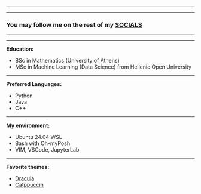 ***
***
### You may follow me on the rest of my [SOCIALS](https://linktr.ee/apostlkpl)
***
***
**Education:**
- BSc in Mathematics (University of Athens)
- MSc in Machine Learning (Data Science) from Hellenic Open University
***
**Preferred Languages:**
- Python 
- Java <img src="[https://doimages.nyc3.cdn.digitaloceanspaces.com/002Blog/0-BLOG-BANNERS/app_platform.png](https://cdn-icons-png.flaticon.com/512/226/226777.png)" width="5">
- C++
***
**My environment:**
- Ubuntu 24.04 WSL
- Bash with Oh-myPosh
- VIM, VSCode, JupyterLab
***
**Favorite themes:**
- [Dracula](https://github.com/dracula/dracula-theme)
- [Catppuccin](https://github.com/catppuccin)
<!--
**apostlkpl/apostlkpl** is a ✨ _special_ ✨ repository because its `README.md` (this file) appears on your GitHub profile.

Here are some ideas to get you started:

- 🔭 I’m currently working on ...
- 🌱 I’m currently learning ...
- 👯 I’m looking to collaborate on ...
- 🤔 I’m looking for help with ...
- 💬 Ask me about ...
- 📫 How to reach me: ...
- 😄 Pronouns: ...
- ⚡ Fun fact: ...
-->
